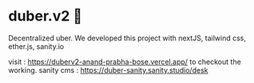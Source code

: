 # duber.v2 🚕
Decentralized uber. We developed this project with nextJS, tailwind css, ether.js, sanity.io

visit : https://duberv2-anand-prabha-bose.vercel.app/ to checkout the working.
sanity cms : https://duber-sanity.sanity.studio/desk
